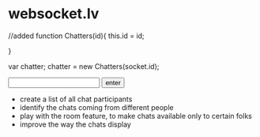 # websocket.lv

//added
function Chatters(id){
    this.id = id;
    
}

var chatter;
chatter = new Chatters(socket.id);

 <input type="text" id="user" name="userName">
 <input type="submit" value="enter" onclick="userID(document.getElementById('user').value);">

- create a list of all chat participants
- identify the chats coming from different people
- play with the room feature, to make chats available only to certain folks
- improve the way the chats display